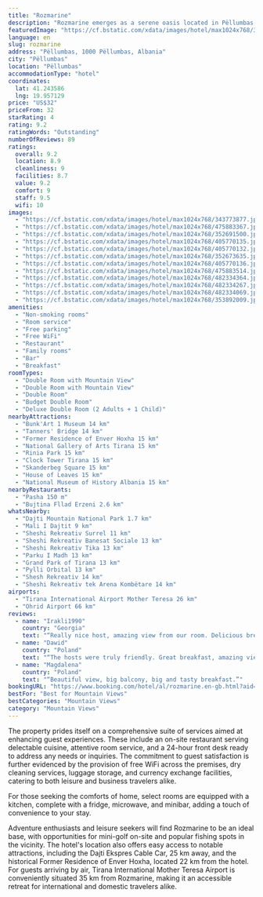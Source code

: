 ```yaml
---
title: "Rozmarine"
description: "Rozmarine emerges as a serene oasis located in Pëllumbas, a mere 22 km from the bustling Skanderbeg Square, offering a unique blend of comfort and convenience for travelers."
featuredImage: "https://cf.bstatic.com/xdata/images/hotel/max1024x768/343773877.jpg?k=f68d5f7fc79fe66784cf113a3a6ad7a14f06679357203c2ca4091eaa7612f6a9&o=&hp=1"
language: en
slug: rozmarine
address: "Pëllumbas, 1000 Pëllumbas, Albania"
city: "Pëllumbas"
location: "Pëllumbas"
accommodationType: "hotel"
coordinates:
  lat: 41.243586
  lng: 19.957129
price: "US$32"
priceFrom: 32
starRating: 4
rating: 9.2
ratingWords: "Outstanding"
numberOfReviews: 89
ratings:
  overall: 9.2
  location: 8.9
  cleanliness: 9
  facilities: 8.7
  value: 9.2
  comfort: 9
  staff: 9.5
  wifi: 10
images:
  - "https://cf.bstatic.com/xdata/images/hotel/max1024x768/343773877.jpg?k=f68d5f7fc79fe66784cf113a3a6ad7a14f06679357203c2ca4091eaa7612f6a9&o=&hp=1"
  - "https://cf.bstatic.com/xdata/images/hotel/max1024x768/475883367.jpg?k=a403355fc3206098a4a9a281d93f709948f2c1efdbdc37ac7fbb8375f8ea7810&o=&hp=1"
  - "https://cf.bstatic.com/xdata/images/hotel/max1024x768/352691500.jpg?k=108298202f443dfdd15450e4c3ad577fcaefd2c60da1b14cb60b7817062d336b&o=&hp=1"
  - "https://cf.bstatic.com/xdata/images/hotel/max1024x768/405770135.jpg?k=2fbee1e5a1c672c5fe153d80d3b43d5f275f325bb38265f76ca5085d3cbd2e63&o=&hp=1"
  - "https://cf.bstatic.com/xdata/images/hotel/max1024x768/405770132.jpg?k=2bf8da03b26f85e94d4c3159cef04965b0ae7e756b059f889ded516a6745cb99&o=&hp=1"
  - "https://cf.bstatic.com/xdata/images/hotel/max1024x768/352673635.jpg?k=96a80c9c8172b260e9b3e4d379dcfc8ffc4ca48d3dac90a793140772f47d15a6&o=&hp=1"
  - "https://cf.bstatic.com/xdata/images/hotel/max1024x768/405770136.jpg?k=5f9f9b93011cf655b3588fd5c2db7c6751cbddefc33f700a1ee4871b283d3bda&o=&hp=1"
  - "https://cf.bstatic.com/xdata/images/hotel/max1024x768/475883514.jpg?k=97297f49ceee4545beecdab1570fba5f31af913e14c0f83cedd8dc16c0637f6f&o=&hp=1"
  - "https://cf.bstatic.com/xdata/images/hotel/max1024x768/482334364.jpg?k=dee1e9ee717863a9811b21d263765a19f91ebc9f12770599f7a6daa358a54bc8&o=&hp=1"
  - "https://cf.bstatic.com/xdata/images/hotel/max1024x768/482334267.jpg?k=6b7478ea917783d581929c3621b5c5a86e4685edae15a02e0f3ee7cd04c2c475&o=&hp=1"
  - "https://cf.bstatic.com/xdata/images/hotel/max1024x768/482334069.jpg?k=88f852e873b0b0148d4ee1311cec7e119c973ff9e10b6fce7d92f593fb5613f1&o=&hp=1"
  - "https://cf.bstatic.com/xdata/images/hotel/max1024x768/353892009.jpg?k=47ab7f5e6ab3ac90afc642763bf2b77e0f0ddee823d56bac0135ad034fa20cb3&o=&hp=1"
amenities:
  - "Non-smoking rooms"
  - "Room service"
  - "Free parking"
  - "Free WiFi"
  - "Restaurant"
  - "Family rooms"
  - "Bar"
  - "Breakfast"
roomTypes:
  - "Double Room with Mountain View"
  - "Double Room with Mountain View"
  - "Double Room"
  - "Budget Double Room"
  - "Deluxe Double Room (2 Adults + 1 Child)"
nearbyAttractions:
  - "Bunk'Art 1 Museum 14 km"
  - "Tanners' Bridge 14 km"
  - "Former Residence of Enver Hoxha 15 km"
  - "National Gallery of Arts Tirana 15 km"
  - "Rinia Park 15 km"
  - "Clock Tower Tirana 15 km"
  - "Skanderbeg Square 15 km"
  - "House of Leaves 15 km"
  - "National Museum of History Albania 15 km"
nearbyRestaurants:
  - "Pasha 150 m"
  - "Bujtina Fllad Erzeni 2.6 km"
whatsNearby:
  - "Dajti Mountain National Park 1.7 km"
  - "Mali I Dajtit 9 km"
  - "Sheshi Rekreativ Surrel 11 km"
  - "Sheshi Rekreativ Banesat Sociale 13 km"
  - "Sheshi Rekreativ Tika 13 km"
  - "Parku I Madh 13 km"
  - "Grand Park of Tirana 13 km"
  - "Pylli Orbital 13 km"
  - "Shesh Rekreativ 14 km"
  - "Sheshi Rekreativ tek Arena Kombëtare 14 km"
airports:
  - "Tirana International Airport Mother Teresa 26 km"
  - "Ohrid Airport 66 km"
reviews:
  - name: "Irakli1990"
    country: "Georgia"
    text: "“Really nice host, amazing view from our room. Delicious breakfast in the morning. Definitely recommend.”"
  - name: "Dawid"
    country: "Poland"
    text: "“The hosts were truly friendly. Great breakfast, amazing views.”"
  - name: "Magdalena"
    country: "Poland"
    text: "“Beautiful view, big balcony, big and tasty breakfast.”"
bookingURL: "https://www.booking.com/hotel/al/rozmarine.en-gb.html?aid=8035640"
bestFor: "Best for Mountain Views"
bestCategories: "Mountain Views"
category: "Mountain Views"
---
```


The property prides itself on a comprehensive suite of services aimed at enhancing guest experiences. These include an on-site restaurant serving delectable cuisine, attentive room service, and a 24-hour front desk ready to address any needs or inquiries. The commitment to guest satisfaction is further evidenced by the provision of free WiFi across the premises, dry cleaning services, luggage storage, and currency exchange facilities, catering to both leisure and business travelers alike.

For those seeking the comforts of home, select rooms are equipped with a kitchen, complete with a fridge, microwave, and minibar, adding a touch of convenience to your stay.

Adventure enthusiasts and leisure seekers will find Rozmarine to be an ideal base, with opportunities for mini-golf on-site and popular fishing spots in the vicinity. The hotel's location also offers easy access to notable attractions, including the Dajti Ekspres Cable Car, 25 km away, and the historical Former Residence of Enver Hoxha, located 22 km from the hotel. For guests arriving by air, Tirana International Mother Teresa Airport is conveniently situated 35 km from Rozmarine, making it an accessible retreat for international and domestic travelers alike.